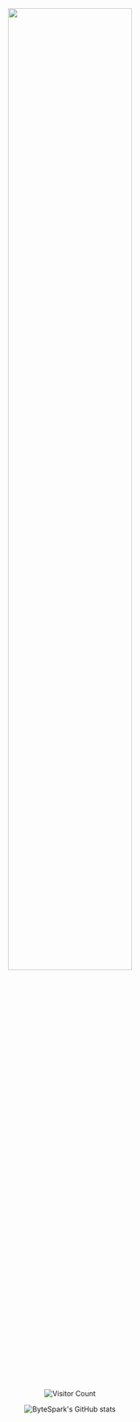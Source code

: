 


  <div align="center">
<img src="https://readme-typing-svg.demolab.com?font=Inconsolata&weight=500&size=50&duration=2000&pause=300&color=A7A459&center=true&vCenter=true&multiline=true&repeat=false&random=false&width=1300&height=140&lines=Hi%2C+I'm+Ren+haitao+%21;Welcome+to+my+GitHub+profile+&#x2B50" width="70%" />
<br>

    
![Visitor Count](https://profile-counter.glitch.me/renhaitao123/count.svg)

![ByteSpark's GitHub stats](https://github-readme-stats.vercel.app/api?username=renhaitao123&show_icons=true&theme=tokyonight)







